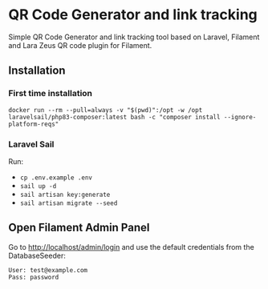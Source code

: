 # QR Code Generator and link tracking

Simple QR Code Generator and link tracking tool based on Laravel, Filament and Lara Zeus QR code plugin for Filament.

## Installation

### First time installation

`docker run --rm --pull=always -v "$(pwd)":/opt -w /opt laravelsail/php83-composer:latest bash -c "composer install --ignore-platform-reqs"`

### Laravel Sail

Run:
- `cp .env.example .env`
- `sail up -d`
- `sail artisan key:generate`
- `sail artisan migrate --seed`

## Open Filament Admin Panel

Go to [http://localhost/admin/login](http://localhost/admin/login) and use the default credentials from the DatabaseSeeder:

```
User: test@example.com
Pass: password
```

